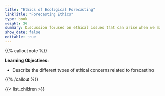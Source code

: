 ```yaml
---
title: "Ethics of Ecological Forecasting"
linkTitle: "Forecasting Ethics"
type: book
weight: 26
summary: Discussion focused on ethical issues that can arise when we make predictions about the future
show_date: false
editable: true
---
```


{{% callout note %}}

**Learning Objectives:**
* Describe the different types of ethical concerns related to forecasting


{{% /callout %}}

{{< list_children >}}
